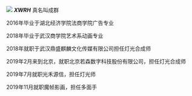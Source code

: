 ![](/img/zhaohuabing.png)  **_XWRH_** 真名叫成群

2016年毕业于湖北经济学院法商学院广告专业

2018年毕业于武汉商学院艺术系动画专业

2018年就职于武汉鼎盛麒麟文化传媒有限公司担任灯光合成师

2019年2月来到北京，就职北京若森数字科技股份有限公司，担任灯光合成师

2019年7月就职光禾源信，担任灯光师

2019年11月就职魔帧影画，担任多面手

